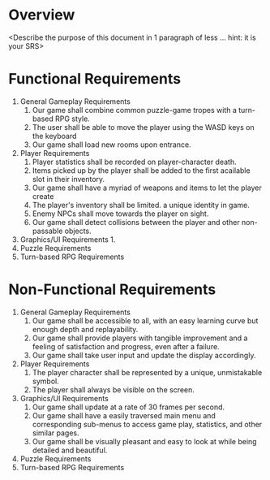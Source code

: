 # Overview

<Describe the purpose of this document in 1 paragraph of less … hint: it is your SRS>

# Functional Requirements

1. General Gameplay Requirements
   1. Our game shall combine common puzzle-game tropes with a turn-based RPG style.
   2. The user shall be able to move the player using the WASD keys on the keyboard
   3. Our game shall load new rooms upon entrance.
2. Player Requirements
   1. Player statistics shall be recorded on player-character death.
   2. Items picked up by the player shall be added to the first acailable slot in their inventory.
   3. Our game shall have a myriad of weapons and items to let the player create
   4. The player's inventory shall be limited. a unique identity in game.
   5. Enemy NPCs shall move towards the player on sight.
   6. Our game shall detect collisions between the player and other non-passable objects.
3. Graphics/UI Requirements
   1. 
4. Puzzle Requirements
5. Turn-based RPG Requirements

# Non-Functional Requirements

1. General Gameplay Requirements
   1. Our game shall be accessible to all, with an easy learning curve but enough depth and replayability.
   2. Our game shall provide players with tangible improvement and a feeling of satisfaction and progress, even after a failure.
   3. Our game shall take user input and update the display accordingly.
2. Player Requirements
   1. The player character shall be represented by a unique, unmistakable symbol.
   2. The player shall always be visible on the screen.
3. Graphics/UI Requirements
   1. Our game shall update at a rate of 30 frames per second.
   2. Our game shall have a easily traversed main menu and corresponding sub-menus to access game play, statistics, and other similar pages.
   3. Our game shall be visually pleasant and easy to look at while being detailed and beautiful.
4. Puzzle Requirements
5. Turn-based RPG Requirements